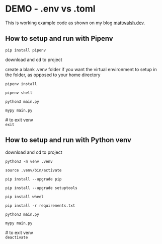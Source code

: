 # DEMO - .env vs .toml

This is working example code as shown on my blog [mattwalsh.dev](https://mattwalsh.dev/python-env-vs-toml-for-parsing-environment-constants/).

## How to setup and run with Pipenv

`pip install pipenv`

download and cd to project

create a blank .venv folder if you want the virtual environment to setup in the folder, as opposed to your home directory

`pipenv install`

`pipenv shell`

`python3 main.py`

`mypy main.py`

\# to exit venv  
`exit`

## How to setup and run with Python venv

download and cd to project

`python3 -m venv .venv`

`source .venv/bin/activate`

`pip install --upgrade pip`

`pip install --upgrade setuptools`

`pip install wheel`

`pip install -r requirements.txt`

`python3 main.py`

`mypy main.py`

\# to exit venv  
`deactivate`
